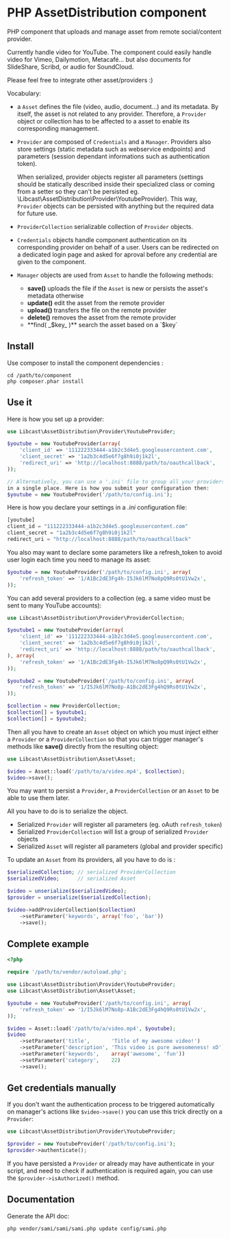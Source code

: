 PHP AssetDistribution component
===========================

PHP component that uploads and manage asset from remote social/content provider. 

Currently handle video for YouTube.
The component could easily handle video for Vimeo, Dailymotion, Metacafé... but also
documents for SlideShare, Scribd, or audio for SoundCloud.

Please feel free to integrate other asset/providers :)

Vocabulary:

  * a `Asset` defines the file (video, audio, document...) and its metadata. By 
    itself, the asset is not related to any provider. Therefore, a `Provider` object 
    or collection has to be affected to a asset to enable its corresponding 
    management.

  * `Provider` are composed of `Credentials` and a `Manager`. Providers also store
    settings (static metadata such as webservice endpoints) and parameters (session 
    dependant informations such as authentication token). 

    When serialized, provider objects register all parameters (settings should be 
    statically described inside their specialized class or coming from a setter
    so they can't be persisted eg. \Libcast\AssetDistribution\Provider\YoutubeProvider).
    This way, `Provider` objects can be persisted with anything but the required data
    for future use.

  * `ProviderCollection` serializable collection of `Provider` objects.

  * `Credentials` objects handle component authentication on its corresponding 
    provider on behalf of a user. Users can be redirected on a dedicated login page
    and asked for aproval before any credential are given to the component.

  * `Manager` objects are used from `Asset` to handle the following methods:
    - **save()** uploads the file if the `Asset` is new or persists the asset's 
      metadata otherwise
    - **update()** edit the asset from the remote provider
    - **upload()** transfers the file on the remote provider
    - **delete()** removes the asset from the remote provider
    - **find( _$key_ )** search the asset based on a `$key`


Install
-------

Use composer to install the component dependencies :

    cd /path/to/component
    php composer.phar install


Use it
------

Here is how you set up a provider:
```php
use Libcast\AssetDistribution\Provider\YoutubeProvider;

$youtube = new YoutubeProvider(array(
    'client_id' => '111222333444-a1b2c3d4e5.googleusercontent.com',
    'client_secret' => '1a2b3c4d5e6f7g8h9i0j1k2l',
    'redirect_uri' => 'http://localhost:8888/path/to/oauthcallback',
));

// Alternatively, you can use a '.ini' file to group all your providers configuration 
in a single place. Here is how you submit your configuration then:
$youtube = new YoutubeProvider('/path/to/config.ini');
```

Here is how you declare your settings in a *.ini* configuration file:
```php
[youtube]
client_id = "111222333444-a1b2c3d4e5.googleusercontent.com"
client_secret = "1a2b3c4d5e6f7g8h9i0j1k2l"
redirect_uri = "http://localhost:8888/path/to/oauthcallback"
```

You also may want to declare some parameters like a refresh_token to avoid user login 
each time you need to manage its asset:
```php
$youtube = new YoutubeProvider('/path/to/config.ini', array(
    'refresh_token' => '1/A1Bc2dE3Fg4h-I5Jk6lM7No8pQ9Rs0tU1Vw2x',
));
```

You can add several providers to a collection (eg. a same video must be sent to many 
YouTube accounts):
```php
use Libcast\AssetDistribution\Provider\ProviderCollection;

$youtube1 = new YoutubeProvider(array(
    'client_id' => '111222333444-a1b2c3d4e5.googleusercontent.com',
    'client_secret' => '1a2b3c4d5e6f7g8h9i0j1k2l',
    'redirect_uri' => 'http://localhost:8888/path/to/oauthcallback',
), array(
    'refresh_token' => '1/A1Bc2dE3Fg4h-I5Jk6lM7No8pQ9Rs0tU1Vw2x',
));

$youtube2 = new YoutubeProvider('/path/to/config.ini', array(
    'refresh_token' => '1/I5Jk6lM7No8p-A1Bc2dE3Fg4hQ9Rs0tU1Vw2x',
));

$collection = new ProviderCollection;
$collection[] = $youtube1;
$collection[] = $youtube2;
```

Then all you have to create an `Asset` object on which you must inject either a 
`Provider` or a `ProviderCollection` so that you can trigger manager's methods like 
**save()** directly from the resulting object:
```php
use Libcast\AssetDistribution\Asset\Asset;

$video = Asset::load('/path/to/a/video.mp4', $collection);
$video->save();
```

You may want to persist a `Provider`, a `ProviderCollection` or an `Asset` to be able 
to use them later.

All you have to do is to serialize the object.
* Serialized `Provider` will register all parameters (eg. oAuth `refresh_token`)
* Serialized `ProviderCollection` will list a group of serialized `Provider` objects
* Serialized `Asset` will register all parameters (global and provider specific)

To update an `Asset` from its providers, all you have to do is :

```php
$serializedCollection; // serialized ProviderCollection
$serializedVideo;      // serialized Asset

$video = unserialize($serializedVideo);
$provider = unserialize($serializedCollection);

$video->addProviderCollection($collection)
    ->setParameter('keywords', array('foo', 'bar'))
    ->save();
```


Complete example
----------------

```php
<?php

require '/path/to/vendor/autoload.php';

use Libcast\AssetDistribution\Provider\YoutubeProvider;
use Libcast\AssetDistribution\Asset\Asset;

$youtube = new YoutubeProvider('/path/to/config.ini', array(
    'refresh_token' => '1/I5Jk6lM7No8p-A1Bc2dE3Fg4hQ9Rs0tU1Vw2x',
));

$video = Asset::load('/path/to/a/video.mp4', $youtube);
$video
    ->setParameter('title',       'Title of my awesome video!')
    ->setParameter('description', 'This video is pure awesomeness! xD')
    ->setParameter('keywords',    array('awesome', 'fun'))
    ->setParameter('category',    22)
    ->save();
```


Get credentials manually
------------------------

If you don't want the authentication process to be triggered automatically on 
manager's actions like `$video->save()` you can use this trick directly on a 
`Provider`:
```php
use Libcast\AssetDistribution\Provider\YoutubeProvider;

$provider = new YoutubeProvider('/path/to/config.ini');
$provider->authenticate();
```

If you have persisted a `Provider` or already may have authenticate in your script, 
and need to check if authentication is required again, you can use the 
`$provider->isAuthorized()` method.


Documentation
-------------

Generate the API doc:

    php vendor/sami/sami/sami.php update config/sami.php
